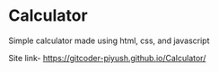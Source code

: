 # Calculator
Simple calculator made using html, css, and javascript

Site link- https://gitcoder-piyush.github.io/Calculator/
